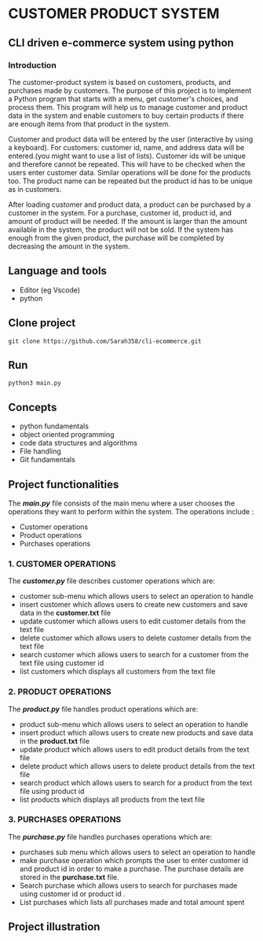 # CUSTOMER PRODUCT SYSTEM
## CLI driven e-commerce system using python
### Introduction

The customer-product system is based on customers, products, and purchases made by customers. The purpose of this project is to implement a Python program that starts with a menu, get customer's choices, and process them. This program will help us to manage customer and product data in the system and enable customers to buy certain products if there are enough items from that product in the system.

Customer and product data will be entered by the user (interactive by using a keyboard). For customers: customer id, name, and address data will be entered.(you might want to use a list of lists). Customer ids will be unique and therefore cannot be
repeated. This will have to be checked when the users enter customer data. Similar operations will be done for the products too. The product name can be repeated but the product id has to be unique as in customers.

After loading customer and product data, a product can be purchased by a customer in the system. For a purchase, customer id, product id, and amount of product will be needed. If the amount is larger than the amount available in the system, the product will not be sold. If the system has enough from the given product, the purchase will be completed by decreasing the amount in the system.

## Language and tools
* Editor (eg Vscode)
* python 

## Clone project
``` git clone https://github.com/Sarah358/cli-ecommerce.git ```

## Run
``` python3 main.py ```

## Concepts
- python fundamentals
- object oriented programming
- code data structures and algorithms
- File handling 
- Git fundamentals

## Project functionalities
The ***main.py*** file consists of the main menu where a user chooses the operations they want to perform within the system. The operations include :
* Customer operations
* Product operations
* Purchases operations

### 1. CUSTOMER OPERATIONS
The ***customer.py*** file describes customer operations which are:
- customer sub-menu which allows users to select an operation to handle
- insert customer which allows users to create new customers and save data in the **customer.txt** file
- update customer which allows users to edit customer details from the text file
- delete customer which allows users to delete customer details from the text file
- search customer which allows users to search for a customer from the text file using customer id 
- list customers which displays all customers from the text file 


### 2. PRODUCT OPERATIONS
The ***product.py*** file handles product operations which are:
- product sub-menu which allows users to select an operation to handle
- insert product which allows users to create new products and save data in the **product.txt** file
- update product which allows users to edit product details from the text file
- delete product which allows users to delete product details from the text file
- search product which allows users to search for a product from the text file using product id 
- list products which displays all products from the text file

### 3. PURCHASES OPERATIONS
The ***purchase.py*** file handles purchases operations which are:
- purchases sub menu which allows users to select an operation to handle
- make purchase operation which prompts the user to enter customer id and product id in order to make a purchase. The purchase details are stored in the **purchase.txt** file.
- Search purchase which allows users to search for purchases made using customer id or product id .
- List purchases which lists all purchases made and total amount spent 

## Project illustration











